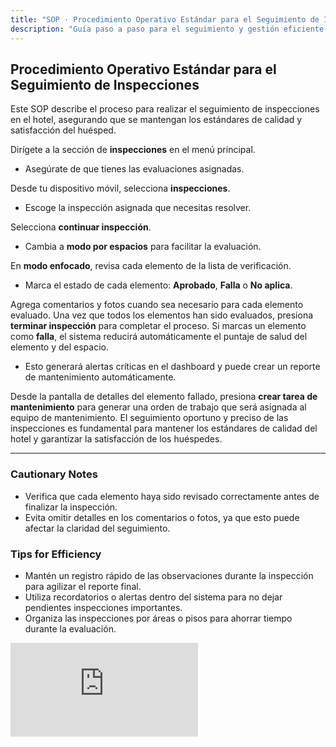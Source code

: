 ```yaml
---
title: "SOP · Procedimiento Operativo Estándar para el Seguimiento de Inspecciones"
description: "Guía paso a paso para el seguimiento y gestión eficiente de inspecciones."
---
```


## Procedimiento Operativo Estándar para el Seguimiento de Inspecciones

Este SOP describe el proceso para realizar el seguimiento de inspecciones en el hotel, asegurando que se mantengan los estándares de calidad y satisfacción del huésped.

<Steps titleSize="h3">
  <Step title="Paso 1 · Acceso a Inspecciones" icon="flag" iconType="solid" stepNumber={1}>
    Dirígete a la sección de <strong>inspecciones</strong> en el menú principal.
    <ul>
      <li>Asegúrate de que tienes las evaluaciones asignadas.</li>
    </ul>
  </Step>

  <Step title="Paso 2 · Selección de Inspección" icon="book-open" iconType="solid" stepNumber={2}>
    Desde tu dispositivo móvil, selecciona <strong>inspecciones</strong>.
    <ul>
      <li>Escoge la inspección asignada que necesitas resolver.</li>
    </ul>
  </Step>

  <Step title="Paso 3 · Continuar con la Inspección" icon="layer-group" iconType="solid" stepNumber={3}>
    Selecciona <strong>continuar inspección</strong>.
    <ul>
      <li>Cambia a <strong>modo por espacios</strong> para facilitar la evaluación.</li>
    </ul>
  </Step>

  <Step title="Paso 4 · Evaluación de Elementos" icon="clipboard-list" iconType="solid" stepNumber={4}>
    En <strong>modo enfocado</strong>, revisa cada elemento de la lista de verificación.
    <ul>
      <li>Marca el estado de cada elemento: <strong>Aprobado</strong>, <strong>Falla</strong> o <strong>No aplica</strong>.</li>
    </ul>
  </Step>

  <Step title="Paso 5 · Agregar Comentarios y Fotos" icon="plus" iconType="solid" stepNumber={5}>
    Agrega comentarios y fotos cuando sea necesario para cada elemento evaluado.
  </Step>

  <Step title="Paso 6 · Finalizar Inspección" icon="pencil" iconType="solid" stepNumber={6}>
    Una vez que todos los elementos han sido evaluados, presiona <strong>terminar inspección</strong> para completar el proceso.
  </Step>

  <Step title="Paso 7 · Manejo de Fallas" icon="flag" iconType="solid" stepNumber={7}>
    Si marcas un elemento como <strong>falla</strong>, el sistema reducirá automáticamente el puntaje de salud del elemento y del espacio.
    <ul>
      <li>Esto generará alertas críticas en el dashboard y puede crear un reporte de mantenimiento automáticamente.</li>
    </ul>
  </Step>

  <Step title="Paso 8 · Crear Tarea de Mantenimiento" icon="plus" iconType="solid" stepNumber={8}>
    Desde la pantalla de detalles del elemento fallado, presiona <strong>crear tarea de mantenimiento</strong> para generar una orden de trabajo que será asignada al equipo de mantenimiento.
  </Step>

  <Step title="Paso 9 · Importancia del Seguimiento" icon="book-open" iconType="solid" stepNumber={9}>
    El seguimiento oportuno y preciso de las inspecciones es fundamental para mantener los estándares de calidad del hotel y garantizar la satisfacción de los huéspedes.
  </Step>
</Steps>

---

### Cautionary Notes

- Verifica que cada elemento haya sido revisado correctamente antes de finalizar la inspección.  
- Evita omitir detalles en los comentarios o fotos, ya que esto puede afectar la claridad del seguimiento.

### Tips for Efficiency

- Mantén un registro rápido de las observaciones durante la inspección para agilizar el reporte final.  
- Utiliza recordatorios o alertas dentro del sistema para no dejar pendientes inspecciones importantes.  
- Organiza las inspecciones por áreas o pisos para ahorrar tiempo durante la evaluación.

<iframe
  className="w-full aspect-video rounded-xl"
  src="https://loom.com/share/4550c18ad110436e9d30119d53bca717"
  title="seguimiento_inspecciones"
  frameBorder="0"
  allow="accelerometer; autoplay; clipboard-write; encrypted-media; gyroscope; picture-in-picture"
  allowFullScreen
></iframe>
